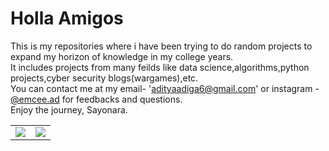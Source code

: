 # Holla Amigos
This is my repositories where i have been trying to do random projects to expand my horizon of knowledge in my college years.\
It includes projects from many feilds like data science,algorithms,python projects,cyber security blogs(wargames),etc.\
You can contact me at my email- 'adityaadiga6@gmail.com' or instagram - [@emcee.ad](https://www.instagram.com/emcee.ad/) for feedbacks and questions.\
Enjoy the journey, Sayonara.

<table align="center" cellspacing="0" cellpadding="0" border="0">
  <tr>
    <td>
      <a href="https://github.com/aditya-adiga">
        <img src="https://github-readme-stats.vercel.app/api?username=aditya-adiga&show_icons=true&include_all_commits=true&theme=tokyonight">
      <a/>
    </td>
    <td>
      <a href="https://github.com/aditya-adiga">
        <img src="https://github-readme-stats.vercel.app/api/top-langs/?username=aditya-adiga&layout=compact&theme=tokyonight">
      <a/>
    </td>
   </tr>
</table>
